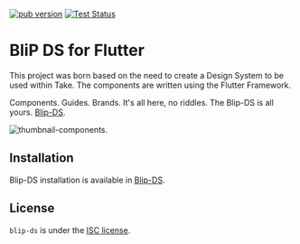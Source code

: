 [![pub version](https://img.shields.io/pub/v/blip_ds.svg)](https://pub.dev/packages/blip_ds)
[![Test Status](https://github.com/takenet/blip-ds-flutter/actions/workflows/tests.yml/badge.svg)](https://github.com/takenet/blip-ds-flutter/actions)

# BliP DS for Flutter

This project was born based on the need to create a Design System to be used within Take. The components are written using the Flutter Framework.

Components. Guides. Brands. It's all here, no riddles. The Blip-DS is all yours. [Blip-DS](https://design.take.net/240287753/p/9953dc-take-blip-ds-elementar).

![thumbnail-components](./src/assets/svg/thumbnail-github.svg).

## Installation

Blip-DS installation is available in [Blip-DS](https://design.take.net/240287753/p/216ef2-instalao/b/8176c4).


## License

`blip-ds` is under the [ISC license](https://opensource.org/licenses/ISC).
